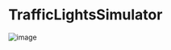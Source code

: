 # TrafficLightsSimulator
![image](https://github.com/user-attachments/assets/d5ac0684-bfd0-4462-92e5-9f4de34aa247)
